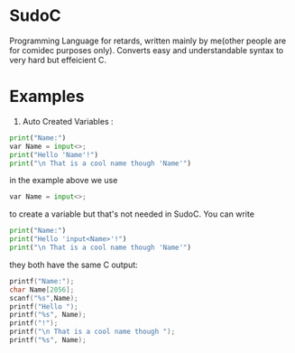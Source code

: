 # SudoC
Programming Language for retards, written mainly by me(other people are for comidec purposes only).
Converts easy and understandable syntax to very hard but effeicient C.

# Examples
1. Auto Created Variables :
```python
print("Name:")
var Name = input<>;
print("Hello 'Name'!")
print("\n That is a cool name though 'Name'")
```
in the example above we use
```python
var Name = input<>;
```
to create a variable but that's not needed in SudoC. You can write

```python
print("Name:")
print("Hello 'input<Name>'!")
print("\n That is a cool name though 'Name'")
```
they both have the same C output:
```c
printf("Name:");
char Name[2056];
scanf("%s",Name);
printf("Hello ");
printf("%s", Name);
printf("!");
printf("\n That is a cool name though ");
printf("%s", Name);
```
